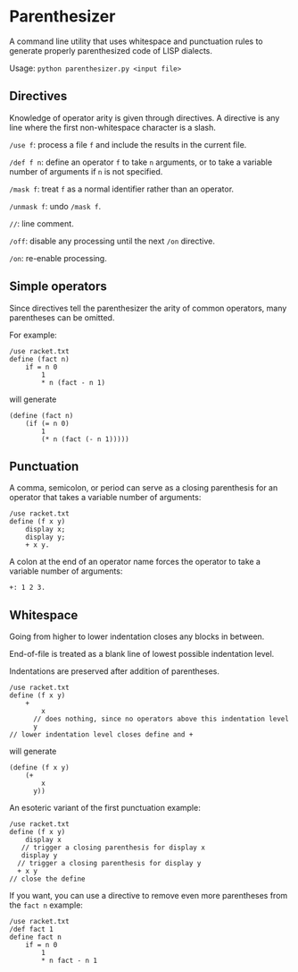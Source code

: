 # Parenthesizer

A command line utility that uses whitespace and punctuation rules to generate properly parenthesized code of LISP dialects.

Usage: `python parenthesizer.py <input file>`

## Directives

Knowledge of operator arity is given through directives. A directive is any line where the first non-whitespace character is a slash.

`/use f`: process a file `f` and include the results in the current file.

`/def f n`: define an operator `f` to take `n` arguments, or to take a variable number of arguments if `n` is not specified.

`/mask f`: treat `f` as a normal identifier rather than an operator.

`/unmask f`: undo `/mask f`.

`//`: line comment.

`/off`: disable any processing until the next `/on` directive.

`/on`: re-enable processing.

## Simple operators

Since directives tell the parenthesizer the arity of common operators, many parentheses can be omitted.

For example:
```racket
/use racket.txt
define (fact n)
    if = n 0
        1
        * n (fact - n 1)
```
will generate
```racket
(define (fact n)
    (if (= n 0)
        1
        (* n (fact (- n 1)))))
```

## Punctuation

A comma, semicolon, or period can serve as a closing parenthesis for an operator that takes a variable number of arguments:

```racket
/use racket.txt
define (f x y) 
    display x;
    display y;
    + x y.
```

A colon at the end of an operator name forces the operator to take a variable number of arguments:

```
+: 1 2 3.
```

## Whitespace

Going from higher to lower indentation closes any blocks in between.

End-of-file is treated as a blank line of lowest possible indentation level.

Indentations are preserved after addition of parentheses.

```racket
/use racket.txt
define (f x y)
    +
        x
      // does nothing, since no operators above this indentation level
      y
// lower indentation level closes define and + 
```
will generate
```racket
(define (f x y)
    (+
        x
      y))
```

An esoteric variant of the first punctuation example:

```racket
/use racket.txt
define (f x y)
    display x
   // trigger a closing parenthesis for display x
   display y
  // trigger a closing parenthesis for display y
  + x y
// close the define
```

If you want, you can use a directive to remove even more parentheses from the `fact n` example:
```racket
/use racket.txt
/def fact 1
define fact n
    if = n 0
        1
        * n fact - n 1
```
